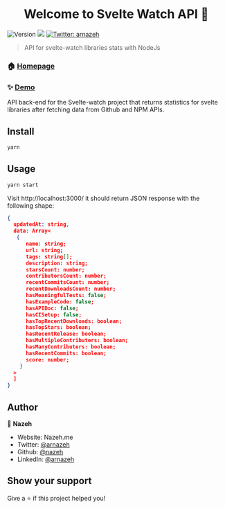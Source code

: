 <h1 align="center">Welcome to Svelte Watch API 👋</h1>
<p>
  <img alt="Version" src="https://img.shields.io/badge/version-0.1.0-blue.svg?cacheSeconds=2592000" />
  <img src="https://img.shields.io/badge/node-13.x-blue.svg" />
  <a href="https://twitter.com/arnazeh" target="_blank">
    <img alt="Twitter: arnazeh" src="https://img.shields.io/twitter/follow/arnazeh.svg?style=social" />
  </a>
</p>

> API for svelte-watch libraries stats with NodeJs

### 🏠 [Homepage](https://svelte-watch-api.herokuapp.com/)

### ✨ [Demo](https://svelte-watch.web.app/)

API back-end for the Svelte-watch project that returns statistics for svelte libraries after fetching data from Github and NPM APIs.

## Install

```sh
yarn
```

## Usage

```sh
yarn start
```

Visit http://localhost:3000/ it should return JSON response with the following shape:

```json
{
  updatedAt: string,
  data: Array<
   {
      name: string;
      url: string;
      tags: string[];
      description: string;
      starsCount: number;
      contributorsCount: number;
      recentCommitsCount: number;
      recentDownloadsCount: number;
      hasMeaningfulTests: false;
      hasExampleCode: false;
      hasAPIDoc: false;
      hasCISetup: false;
      hasTopRecentDownloads: boolean;
      hasTopStars: boolean;
      hasRecentRelease: boolean;
      hasMultipleContributers: boolean;
      hasManyContributers: boolean;
      hasRecentCommits: boolean;
      score: number;
    }
  >
  ]
}
```

## Author

👤 **Nazeh**

- Website: Nazeh.me
- Twitter: [@arnazeh](https://twitter.com/arnazeh)
- Github: [@nazeh](https://github.com/nazeh)
- LinkedIn: [@arnazeh](https://linkedin.com/in/arnazeh)

## Show your support

Give a ⭐️ if this project helped you!
